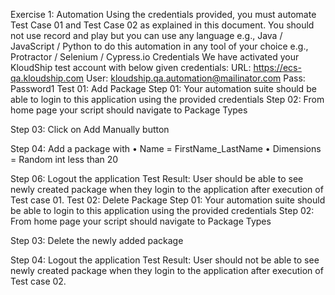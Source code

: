 Exercise 1: Automation Using the credentials provided, you must automate Test Case 01 and Test Case 02 as explained in this document. You should not use record and play but you can use any language e.g., Java / JavaScript / Python to do this automation in any tool of your choice e.g., Protractor / Selenium / Cypress.io Credentials We have activated your KloudShip test account with below given credentials: URL: https://ecs-qa.kloudship.com User: kloudship.qa.automation@mailinator.com Pass: Password1 Test 01: Add Package Step 01: Your automation suite should be able to login to this application using the provided credentials Step 02: From home page your script should navigate to Package Types

Step 03: Click on Add Manually button

Step 04: Add a package with • Name = FirstName_LastName • Dimensions = Random int less than 20

Step 06: Logout the application Test Result: User should be able to see newly created package when they login to the application after execution of Test case 01. Test 02: Delete Package Step 01: Your automation suite should be able to login to this application using the provided credentials Step 02: From home page your script should navigate to Package Types

Step 03: Delete the newly added package

Step 04: Logout the application Test Result: User should not be able to see newly created package when they login to the application after execution of Test case 02.

